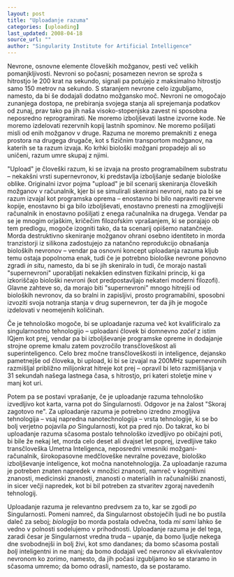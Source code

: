 ```yaml
---
layout: post
title: "Uploadanje razuma"
categories: [uploading]
last_updated: 2008-04-18
source_url: ""
author: "Singularity Institute for Artificial Intelligence"
---
```


Nevrone, osnovne elemente človeških možganov, pesti več velikih pomanjkljivosti.  Nevroni so počasni; posamezen nevron se sproža s hitrostjo le 200 krat na sekundo,  signali pa potujejo z maksimalno hitrostjo samo 150 metrov na sekundo. S staranjem nevrone celo izgubljamo, namesto, da bi še dodajali dodatno možgansko moč. Nevroni ne omogočajo zunanjega dostopa, ne prebiranja svojega stanja ali sprejemanja podatkov od zunaj, prav tako pa jih naša visoko-stopenjska zavest ni sposobna neposredno reprogramirati. Ne moremo izboljševati lastne izvorne kode. Ne moremo izdelovati rezervnih kopij lastnih spominov. Ne moremo pošiljati misli od enih možganov v druge. Razuma ne moremo premakniti z enega prostora na drugega drugače, kot s fizičnim transportom možganov, na katerih se ta razum izvaja. Ko krhki biološki možgani propadejo ali so uničeni, razum umre skupaj z njimi.

"Upload" je človeški razum, ki se izvaja na prosto programabilnem substratu – nekakšni vrsti supernevronov, ki predstavlja izboljšanje sedanje biološke oblike. Originalni izvor pojma "upload" je bil scenarij skeniranja človeških možganov v računalnik, kjer bi se simulirali skenirani nevroni, nato pa bi se razum izvajal kot programska oprema – enostavno bi bilo napraviti rezervne kopije, enostavno bi ga bilo izboljševati, enostavno prenesti na zmogljivejši računalnik in enostavno pošiljati z enega računalnika na drugega. Vendar pa se je mnogim orjaškim, kričečim filozofskim vprašanjem, ki se porajajo ob tem predlogu, mogoče izogniti tako, da ta scenarij opišemo natančneje. Morda destruktivno skeniranje možganov ohrani osebno identiteto in morda tranzistorji iz silikona zadostujejo za natančno reprodukcijo obnašanja bioloških nevronov – vendar pa osnovni koncept uploadanja razuma kljub temu ostaja popolnoma enak, tudi če je potrebno biološke nevrone ponovno zgradi *in situ*, namesto, da bi se jih skeniralo in tudi, če morajo nastali "supernevroni" uporabljati nekakšen edinstven fizikalni princip, ki ga izkoriščajo biološki nevroni (kot predpostavljajo nekateri moderni filozofi). Glavne zahteve so, da morajo biti "supernevroni" mnogo hitrejši od bioloških nevronov, da so bralni in zapisljivi, prosto programabilni, sposobni izvoziti svoja notranja stanja v drug supernevron, ter da jih je mogoče izdelovati v neomejenih količinah.

Če je tehnološko mogoče, bi se uploadanje razuma več kot kvalificiralo za singularnostno tehnologijo – uploadani človek bi domnevno *začel* z istim IQjem kot prej, vendar pa bi izboljševanje programske opreme in dodajanje strojne opreme kmalu zatem povzročilo transčloveškost ali superinteligenco. Celo brez močne transčloveškosti in inteligence, dejansko pametnejše od človeka, bi upload, ki bi se izvajal na 200MHz supernevronih razmišljal približno milijonkrat hitreje kot prej – opravil bi leto razmišljanja v 31 sekundah našega lastnega časa, s hitrostjo, pri kateri stoletje mine v manj kot uri.

Potem pa se postavi vprašanje, če je uploadanje razuma tehnološko izvedljivo kot karta, varna pot do Singularnosti. Odgovor je na žalost "Skoraj zagotovo ne". Za uploadanje razuma je potrebno izredno zmogljiva tehnologija – vsaj napredna nanotechnologija – vrsta tehnologije, ki se bo bolj verjetno pojavila *po* Singularnosti, kot pa pred njo. Do takrat, ko bi uploadanje razuma sčasoma postalo tehnološko izvedljivo po običajni poti, bi bile že nekaj let, morda celo deset ali dvajset let poprej, izvedljive tako transčloveška Umetna Inteligenca, neposredni vmesniki možgani-računalnik, širokopasovne medčloveške nevralne povezave, biološko izboljševanje inteligence, kot močna nanotehnologija. Za uploadanje razuma je potreben znaten napredek v množici znanosti, namreč v kognitivni znanosti, medicinski znanosti, znanosti o materialih in računalniški znanosti, in sicer večji napredek, kot bi bil potreben za stvaritev zgoraj navedenih tehnologij. 


Uploadanje razuma je relevantno predvsem za to, kar se zgodi *po* Singularnosti. Pomeni namreč, da Singularnost obstoječih ljudi ne bo pustila daleč za seboj; *biologija* bo morda postala odvečna, toda *mi sami* lahko še vedno v polnosti sodelujemo v prihodnosti. Uploadanje razuma je del tega, zaradi česar je Singularnost vredna truda – upanje, da bomo ljudje nekega dne svobodnejši in bolj živi, kot smo dandanes; da bomo sčasoma postali *bolj* inteligentni in ne manj; da bomo dodajali več nevronov ali ekvivalentov nevronom ko zorimo, namesto, da jih počasi izgubljamo ko se staramo in sčasoma umremo; da bomo odrasli, namesto, da se postaramo.